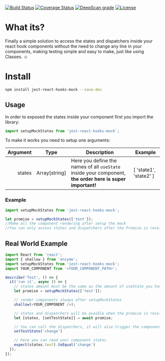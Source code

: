 [![Build Status](https://travis-ci.org/victor95pc/jest-react-hooks-mock.svg?branch=master)](https://travis-ci.org/victor95pc/jest-react-hooks-mock)
[![Coverage Status](https://coveralls.io/repos/github/victor95pc/jest-react-hooks-mock/badge.svg?branch=master)](https://coveralls.io/github/victor95pc/jest-react-hooks-mock?branch=master)
[![DeepScan grade](https://deepscan.io/api/teams/4042/projects/5844/branches/46640/badge/grade.svg)](https://deepscan.io/dashboard#view=project&tid=4042&pid=5844&bid=46640)
[![License][license-image]][license-url]

[license-url]: https://opensource.org/licenses/MIT
[license-image]: https://img.shields.io/npm/l/make-coverage-badge.svg

# What its?
Finally a simple solution to access the states and dispatchers inside your react hook components
without the need to change any line in your components, making testing simple and easy to make, just like using Classes. :relaxed:

# Install

```bash
npm install jest-react-hooks-mock --save-dev
```
## Usage

In order to exposed the states inside your component first you import the library:
```js
import setupMockStates from 'jest-react-hooks-mock';
```
To make it works you need to setup one arguments:

| Argument        | Type         | Description                             | Example      |
| ------------: | ------------ | ------------                            | ------------ |
| states  | Array[string] | Here you define the names of all ```useState``` inside your component, **the order here is super important!**   | [ 'state1', 'state2' ] |


### Example
```js
import setupMockStates from 'jest-react-hooks-mock';

let promise = setupMockStates(['test']);
//Make all the component rendering after setup the mock
//You can only access states and dispatchers after the Promise is resolved
```

## Real World Example

```js
import React from 'react';
import { shallow } from 'enzyme';
import setupMockStates from 'jest-react-hooks-mock';
import YOUR_COMPONENT from '<YOUR_COMPONENT_PATH>';

describe('Test', () => {
  it('run it', async () => {
    // states amount must be the same as the amount of useState you have in your Component
    let promise = setupMockStates(['test']);

    // render components always after setupMockStates 
    shallow(<YOUR_COMPONENT />);

    // states and dispatchers will be avaible when the promise is resolved
    let [states, [setTestState]] = await promise;

    // You can call the dispatchers, it will also trigger the component to rerender
    setTestState('change')

    // here you can read your component states
    expect(states.test).toEqual('change')
  });
});
```
